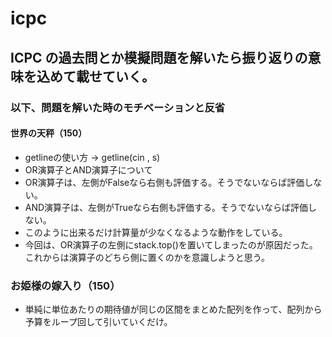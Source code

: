 # icpc
## ICPC の過去問とか模擬問題を解いたら振り返りの意味を込めて載せていく。
### 以下、問題を解いた時のモチベーションと反省
#### 世界の天秤（150）
* getlineの使い方 → getline(cin , s)
* OR演算子とAND演算子について  
 * OR演算子は、左側がFalseなら右側も評価する。そうでないならば評価しない。
 *  AND演算子は、左側がTrueなら右側も評価する。そうでないならば評価しない。
 * このように出来るだけ計算量が少なくなるような動作をしている。
* 今回は、OR演算子の左側にstack.top()を置いてしまったのが原因だった。これからは演算子のどちら側に置くのかを意識しようと思う。
### お姫様の嫁入り（150）
* 単純に単位あたりの期待値が同じの区間をまとめた配列を作って、配列から予算をループ回して引いていくだけ。
